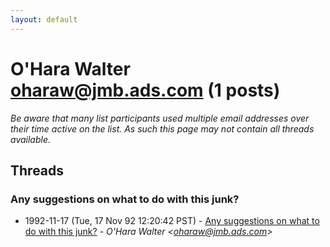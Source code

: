 ```yaml
---
layout: default
---
```


# O'Hara Walter <oharaw@jmb.ads.com> (1 posts)

_Be aware that many list participants used multiple email addresses over their time active on the list. As such this page may not contain all threads available._

## Threads

### Any suggestions on what to do with this junk?
+ 1992-11-17 (Tue, 17 Nov 92 12:20:42 PST) - [Any suggestions on what to do with this junk?](/archive/1992/11/7bfadc6a7538a7b9c82d1fa3f77b804d85ad34b06418fa5a9130d199730d9b00) - _O'Hara Walter \<oharaw@jmb.ads.com\>_

